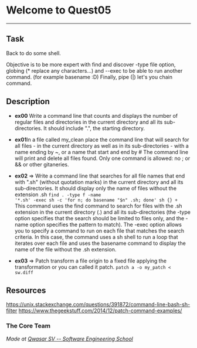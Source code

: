 # Welcome to Quest05
***

## Task
Back to do some shell.

Objective is to be more expert with find and discover -type file option, globing (* replace any characters...) and --exec to be able to run another command. (for example basename :D)
Finally, pipe (|) let's you chain command.

## Description
- <strong>ex00</strong> Write a command line that counts and displays the number of regular files and directories in the current directory and all its sub-directories. It should include ".", the starting directory.

- <strong>ex01</strong>In a file called my_clean place the command line that will search for all files - in the current directory as well as in its sub-directories - with a name ending by ~, or a name that start and end by #
The command line will print and delete all files found.
Only one command is allowed: no ; or && or other gitaneries.

- <strong>ex02</strong> => Write a command line that searches for all file names that end with ".sh" (without quotation marks) in the current directory and all its sub-directories. It should display only the name of files without the extension .sh
<code>find . -type f -name '*.sh' \-exec sh -c 'for n; do basename "$n" .sh; done' sh {} + </code>
This command uses the find command to search for files with the .sh extension in 
the current directory (.) and all its sub-directories (the -type option specifies 
that the search should be limited to files only, and the -name option specifies the 
pattern to match). The -exec option allows you to specify a command to run on each 
file that matches the search criteria. In this case, the command uses a sh shell to 
run a loop that iterates over each file and uses the basename command to display the name 
of the file without the .sh extension.

- <strong>ex03</strong> => Patch transform a file origin to a fixed file applying the transformation or you can called it patch.
<code>patch a -o my_patch < sw.diff </code>


## Resources

https://unix.stackexchange.com/questions/391872/command-line-bash-sh-filter
https://www.thegeekstuff.com/2014/12/patch-command-examples/

### The Core Team


<span><i>Made at <a href='https://qwasar.io'>Qwasar SV -- Software Engineering School</a></i></span>